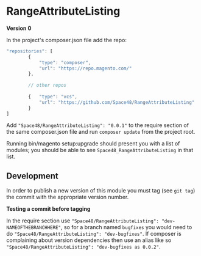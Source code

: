 # RangeAttributeListing
**Version 0**

In the project's composer.json file add the repo:

```javascript
"repositories": [
        {
            "type": "composer",
            "url": "https://repo.magento.com/"
        },
        
        // other repos
        
        {   "type": "vcs", 
            "url": "https://github.com/Space48/RangeAttributeListing" 
        }
]
```

Add `"Space48/RangeAttributeListing": "0.0.1"` to the require section of the same composer.json file and run 
`composer update` from the project root.

Running bin/magento setup:upgrade should present you with a list of modules; you should be able to see 
`Space48_RangeAttributeListing` in that list.

Development
---
In order to publish a new version of this module you must tag (see `git tag`) the commit with the appropriate version number.

__Testing a commit before tagging__

In the require section use `"Space48/RangeAttributeListing": "dev-NAMEOFTHEBRANCHHERE"`, so for a branch
named `bugfixes` you would need to do `"Space48/RangeAttributeListing": "dev-bugfixes"`. If composer is complaining about version
dependencies then use an alias like so `"Space48/RangeAttributeListing": "dev-bugfixes as 0.0.2"`.